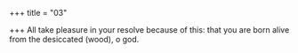 +++
title = "03"

+++
All take pleasure in your resolve because of this:
that you are born alive from the desiccated (wood), o god.